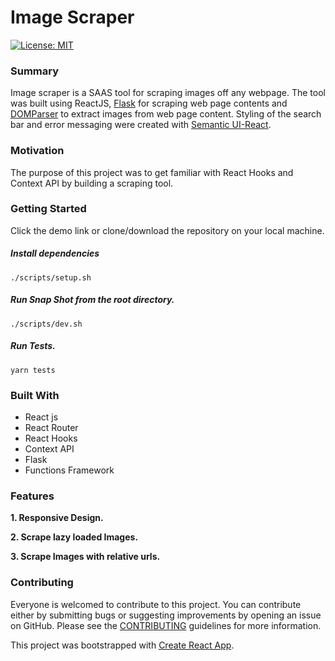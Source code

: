 # Image Scraper
<!-- [![Build Status](https://travis-ci.org/Yog9/SnapShot.svg?branch=master)](https://travis-ci.org/Yog9/SnapShot) -->
[![License: MIT](https://img.shields.io/badge/License-MIT-yellow.svg)](https://opensource.org/licenses/MIT)

<!-- [Demo of Snap Shot](https://yog9.github.io/SnapShot/) -->

### Summary

Image scraper is a SAAS tool for scraping images off any webpage. The tool was built using ReactJS, [Flask](https://flask.palletsprojects.com/en/2.0.x/) for scraping web page contents and [DOMParser]([https://developer.mozilla.org/en-US/docs/Web/API/DOMParser) to extract images from web page content. Styling of the search bar and error messaging were created with [Semantic UI-React](https://react.semantic-ui.com/).

### Motivation

The purpose of this project was to get familiar with React Hooks and Context API by building a scraping tool.

### Getting Started

Click the demo link or clone/download the repository on your local machine.

##### Install dependencies

`./scripts/setup.sh`

##### Run Snap Shot from the root directory.

`./scripts/dev.sh`

##### Run Tests.

`yarn tests`

### Built With

- React js
- React Router
- React Hooks
- Context API
- Flask
- Functions Framework

### Features

**1. Responsive Design.**

**2. Scrape lazy loaded Images.**

**3. Scrape Images with relative urls.**

### Contributing

Everyone is welcomed to contribute to this project. You can contribute either by submitting bugs or suggesting improvements by opening an issue on GitHub. Please see the [CONTRIBUTING](CONTRIBUTING.md) guidelines for more information.

This project was bootstrapped with [Create React App](https://github.com/facebook/create-react-app).
